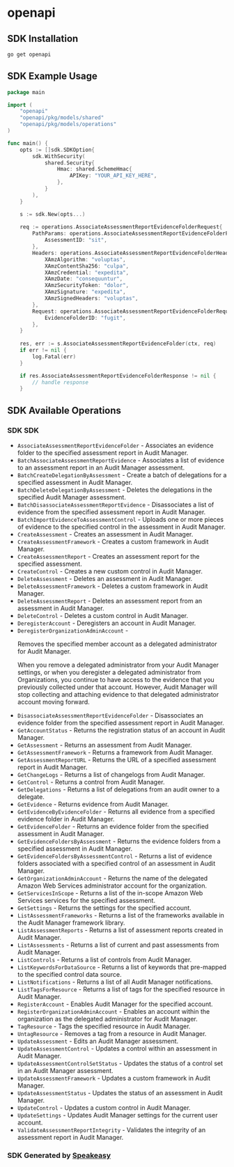 # openapi

<!-- Start SDK Installation -->
## SDK Installation

```bash
go get openapi
```
<!-- End SDK Installation -->

## SDK Example Usage
<!-- Start SDK Example Usage -->
```go
package main

import (
    "openapi"
    "openapi/pkg/models/shared"
    "openapi/pkg/models/operations"
)

func main() {
    opts := []sdk.SDKOption{
        sdk.WithSecurity(
            shared.Security{
                Hmac: shared.SchemeHmac{
                    APIKey: "YOUR_API_KEY_HERE",
                },
            }
        ),
    }

    s := sdk.New(opts...)
    
    req := operations.AssociateAssessmentReportEvidenceFolderRequest{
        PathParams: operations.AssociateAssessmentReportEvidenceFolderPathParams{
            AssessmentID: "sit",
        },
        Headers: operations.AssociateAssessmentReportEvidenceFolderHeaders{
            XAmzAlgorithm: "voluptas",
            XAmzContentSha256: "culpa",
            XAmzCredential: "expedita",
            XAmzDate: "consequuntur",
            XAmzSecurityToken: "dolor",
            XAmzSignature: "expedita",
            XAmzSignedHeaders: "voluptas",
        },
        Request: operations.AssociateAssessmentReportEvidenceFolderRequestBody{
            EvidenceFolderID: "fugit",
        },
    }
    
    res, err := s.AssociateAssessmentReportEvidenceFolder(ctx, req)
    if err != nil {
        log.Fatal(err)
    }

    if res.AssociateAssessmentReportEvidenceFolderResponse != nil {
        // handle response
    }
```
<!-- End SDK Example Usage -->

<!-- Start SDK Available Operations -->
## SDK Available Operations

### SDK SDK

* `AssociateAssessmentReportEvidenceFolder` -  Associates an evidence folder to the specified assessment report in Audit Manager. 
* `BatchAssociateAssessmentReportEvidence` -  Associates a list of evidence to an assessment report in an Audit Manager assessment. 
* `BatchCreateDelegationByAssessment` -  Create a batch of delegations for a specified assessment in Audit Manager. 
* `BatchDeleteDelegationByAssessment` -  Deletes the delegations in the specified Audit Manager assessment. 
* `BatchDisassociateAssessmentReportEvidence` -  Disassociates a list of evidence from the specified assessment report in Audit Manager. 
* `BatchImportEvidenceToAssessmentControl` -  Uploads one or more pieces of evidence to the specified control in the assessment in Audit Manager. 
* `CreateAssessment` -  Creates an assessment in Audit Manager. 
* `CreateAssessmentFramework` -  Creates a custom framework in Audit Manager. 
* `CreateAssessmentReport` -  Creates an assessment report for the specified assessment. 
* `CreateControl` -  Creates a new custom control in Audit Manager. 
* `DeleteAssessment` -  Deletes an assessment in Audit Manager. 
* `DeleteAssessmentFramework` -  Deletes a custom framework in Audit Manager. 
* `DeleteAssessmentReport` -  Deletes an assessment report from an assessment in Audit Manager. 
* `DeleteControl` -  Deletes a custom control in Audit Manager. 
* `DeregisterAccount` -  Deregisters an account in Audit Manager. 
* `DeregisterOrganizationAdminAccount` - <p>Removes the specified member account as a delegated administrator for Audit Manager. </p> <important> <p>When you remove a delegated administrator from your Audit Manager settings, or when you deregister a delegated administrator from Organizations, you continue to have access to the evidence that you previously collected under that account. However, Audit Manager will stop collecting and attaching evidence to that delegated administrator account moving forward.</p> </important>
* `DisassociateAssessmentReportEvidenceFolder` -  Disassociates an evidence folder from the specified assessment report in Audit Manager. 
* `GetAccountStatus` -  Returns the registration status of an account in Audit Manager. 
* `GetAssessment` -  Returns an assessment from Audit Manager. 
* `GetAssessmentFramework` -  Returns a framework from Audit Manager. 
* `GetAssessmentReportURL` -  Returns the URL of a specified assessment report in Audit Manager. 
* `GetChangeLogs` -  Returns a list of changelogs from Audit Manager. 
* `GetControl` -  Returns a control from Audit Manager. 
* `GetDelegations` -  Returns a list of delegations from an audit owner to a delegate. 
* `GetEvidence` -  Returns evidence from Audit Manager. 
* `GetEvidenceByEvidenceFolder` -  Returns all evidence from a specified evidence folder in Audit Manager. 
* `GetEvidenceFolder` -  Returns an evidence folder from the specified assessment in Audit Manager. 
* `GetEvidenceFoldersByAssessment` -  Returns the evidence folders from a specified assessment in Audit Manager. 
* `GetEvidenceFoldersByAssessmentControl` -  Returns a list of evidence folders associated with a specified control of an assessment in Audit Manager. 
* `GetOrganizationAdminAccount` -  Returns the name of the delegated Amazon Web Services administrator account for the organization. 
* `GetServicesInScope` -  Returns a list of the in-scope Amazon Web Services services for the specified assessment. 
* `GetSettings` -  Returns the settings for the specified account. 
* `ListAssessmentFrameworks` -  Returns a list of the frameworks available in the Audit Manager framework library. 
* `ListAssessmentReports` -  Returns a list of assessment reports created in Audit Manager. 
* `ListAssessments` -  Returns a list of current and past assessments from Audit Manager. 
* `ListControls` -  Returns a list of controls from Audit Manager. 
* `ListKeywordsForDataSource` -  Returns a list of keywords that pre-mapped to the specified control data source. 
* `ListNotifications` -  Returns a list of all Audit Manager notifications. 
* `ListTagsForResource` -  Returns a list of tags for the specified resource in Audit Manager. 
* `RegisterAccount` -  Enables Audit Manager for the specified account. 
* `RegisterOrganizationAdminAccount` -  Enables an account within the organization as the delegated administrator for Audit Manager. 
* `TagResource` -  Tags the specified resource in Audit Manager. 
* `UntagResource` -  Removes a tag from a resource in Audit Manager. 
* `UpdateAssessment` -  Edits an Audit Manager assessment. 
* `UpdateAssessmentControl` -  Updates a control within an assessment in Audit Manager. 
* `UpdateAssessmentControlSetStatus` -  Updates the status of a control set in an Audit Manager assessment. 
* `UpdateAssessmentFramework` -  Updates a custom framework in Audit Manager. 
* `UpdateAssessmentStatus` -  Updates the status of an assessment in Audit Manager. 
* `UpdateControl` -  Updates a custom control in Audit Manager. 
* `UpdateSettings` -  Updates Audit Manager settings for the current user account. 
* `ValidateAssessmentReportIntegrity` -  Validates the integrity of an assessment report in Audit Manager. 

<!-- End SDK Available Operations -->

### SDK Generated by [Speakeasy](https://docs.speakeasyapi.dev/docs/using-speakeasy/client-sdks)
